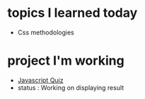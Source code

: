 # topics I learned today 
- Css methodologies 

# project I'm working
- [Javascript Quiz](https://github.com/SaujanDulal/JsQuiz)
- status : Working on displaying result
